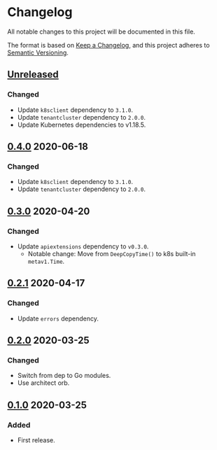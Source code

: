 # Changelog

All notable changes to this project will be documented in this file.

The format is based on [Keep a Changelog](https://keepachangelog.com/en/1.0.0/),
and this project adheres to [Semantic Versioning](https://semver.org/spec/v2.0.0.html).

## [Unreleased]

### Changed

- Update `k8sclient` dependency to `3.1.0`.
- Update `tenantcluster` dependency to `2.0.0`.
- Update Kubernetes dependencies to v1.18.5.

## [0.4.0] 2020-06-18

### Changed

- Update `k8sclient` dependency to `3.1.0`.
- Update `tenantcluster` dependency to `2.0.0`.


## [0.3.0] 2020-04-20

### Changed

- Update `apiextensions` dependency to `v0.3.0`.
  - Notable change: Move from `DeepCopyTime()` to k8s built-in `metav1.Time`.


## [0.2.1] 2020-04-17

### Changed

- Update `errors` dependency.



## [0.2.0] 2020-03-25

### Changed

- Switch from dep to Go modules.
- Use architect orb.



## [0.1.0] 2020-03-25

### Added

- First release.



[Unreleased]: https://github.com/giantswarm/statusresource/compare/v0.4.0...HEAD

[0.4.0]: https://github.com/giantswarm/statusresource/compare/v0.3.0...v0.4.0

[0.3.0]: https://github.com/giantswarm/statusresource/compare/v0.2.1...v0.3.0

[0.2.1]: https://github.com/giantswarm/statusresource/compare/v0.2.0...v0.2.1
[0.2.0]: https://github.com/giantswarm/statusresource/compare/v0.1.0...v0.2.0

[0.1.0]: https://github.com/giantswarm/statusresource/releases/tag/v0.1.0
